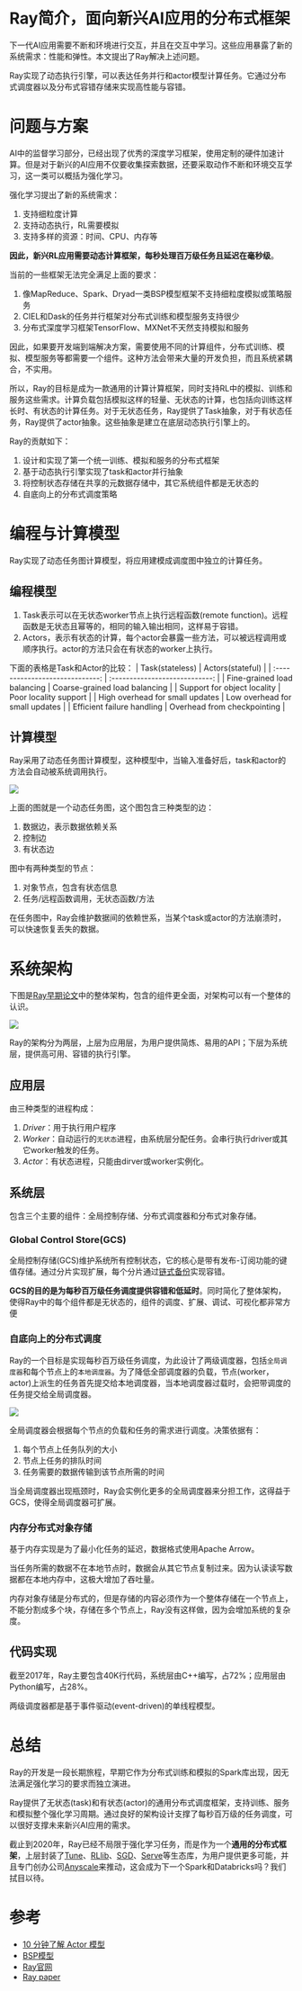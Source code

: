 # Ray简介，面向新兴AI应用的分布式框架

下一代AI应用需要不断和环境进行交互，并且在交互中学习。这些应用暴露了新的系统需求：性能和弹性。本文提出了Ray解决上述问题。

Ray实现了动态执行引擎，可以表达任务并行和actor模型计算任务。它通过分布式调度器以及分布式容错存储来实现高性能与容错。

# 问题与方案
AI中的监督学习部分，已经出现了优秀的深度学习框架，使用定制的硬件加速计算。但是对于新兴的AI应用不仅要收集探索数据，还要采取动作不断和环境交互学习，这一类可以概括为强化学习。

强化学习提出了新的系统需求：
1. 支持细粒度计算
2. 支持动态执行，RL需要模拟
3. 支持多样的资源：时间、CPU、内存等

**因此，新兴RL应用需要动态计算框架，每秒处理百万级任务且延迟在毫秒级**。

当前的一些框架无法完全满足上面的要求：
1. 像MapReduce、Spark、Dryad一类BSP模型框架不支持细粒度模拟或策略服务
2. CIEL和Dask的任务并行框架对分布式训练和模型服务支持很少
3. 分布式深度学习框架TensorFlow、MXNet不天然支持模拟和服务

因此，如果要开发端到端解决方案，需要使用不同的计算组件，分布式训练、模拟、模型服务等都需要一个组件。这种方法会带来大量的开发负担，而且系统紧耦合，不实用。

所以，Ray的目标是成为一款通用的计算计算框架，同时支持RL中的模拟、训练和服务这些需求。计算负载包括模拟这样的轻量、无状态的计算，也包括向训练这样长时、有状态的计算任务。对于无状态任务，Ray提供了Task抽象，对于有状态任务，Ray提供了actor抽象。这些抽象是建立在底层动态执行引擎上的。

Ray的贡献如下：
1. 设计和实现了第一个统一训练、模拟和服务的分布式框架
2. 基于动态执行引擎实现了task和actor并行抽象
3. 将控制状态存储在共享的元数据存储中，其它系统组件都是无状态的
4. 自底向上的分布式调度策略

# 编程与计算模型
Ray实现了动态任务图计算模型，将应用建模成调度图中独立的计算任务。

## 编程模型
1. Task表示可以在无状态worker节点上执行远程函数(remote function)。远程函数是无状态且幂等的，相同的输入输出相同，这样易于容错。
2. Actors，表示有状态的计算，每个actor会暴露一些方法，可以被远程调用或顺序执行。actor的方法只会在有状态的worker上执行。

下面的表格是Task和Actor的比较：
|         Task(stateless)         |        Actors(stateful)        |
| :-----------------------------: | :----------------------------: |
|   Fine-grained load balancing   | Coarse-grained load balancing  |
|   Support for object locality   |     Poor locality support      |
| High overhead for small updates | Low overhead for small updates |
|   Efficient failure handling    |  Overhead from checkpointing   |

## 计算模型
Ray采用了动态任务图计算模型，这种模型中，当输入准备好后，task和actor的方法会自动被系统调用执行。

![](res/ray-arc-0.png)

上面的图就是一个动态任务图，这个图包含三种类型的边：
1. 数据边，表示数据依赖关系
2. 控制边
3. 有状态边

图中有两种类型的节点：
1. 对象节点，包含有状态信息
2. 任务/远程函数调用，无状态函数/方法

在任务图中，Ray会维护数据间的依赖世系，当某个task或actor的方法崩溃时，可以快速恢复丢失的数据。

# 系统架构
下图是[Ray早期论文](https://arxiv.org/abs/1703.03924)中的整体架构，包含的组件更全面，对架构可以有一个整体的认识。

![](res/ray-overall-arc.png)

Ray的架构分为两层，上层为应用层，为用户提供简炼、易用的API；下层为系统层，提供高可用、容错的执行引擎。

## 应用层
由三种类型的进程构成：
1. *Driver*：用于执行用户程序
2. *Worker*：自动运行的`无状态`进程，由系统层分配任务。会串行执行driver或其它worker触发的任务。
3. *Actor*：有状态进程，只能由dirver或worker实例化。

## 系统层
包含三个主要的组件：全局控制存储、分布式调度器和分布式对象存储。

### Global Control Store(GCS)
全局控制存储(GCS)维护系统所有控制状态，它的核心是带有发布-订阅功能的键值存储。通过分片实现扩展，每个分片通过[链式备份](https://www.cs.cornell.edu/home/rvr/papers/OSDI04.pdf)实现容错。

**GCS的目的是为每秒百万级任务调度提供容错和低延时**。同时简化了整体架构，使得Ray中的每个组件都是无状态的，组件的调度、扩展、调试、可视化都非常方便

### 自底向上的分布式调度
Ray的一个目标是实现每秒百万级任务调度，为此设计了两级调度器，包括`全局调度器`和每个节点上的`本地调度器`。为了降低全部调度器的负载，节点(worker，actor)上派生的任务首先提交给本地调度器，当本地调度器过载时，会把带调度的任务提交给全局调度器。

![](res/ray-schedule.png)

全局调度器会根据每个节点的负载和任务的需求进行调度。决策依据有：
1. 每个节点上任务队列的大小
2. 节点上任务的排队时间
3. 任务需要的数据传输到该节点所需的时间

当全局调度器出现瓶颈时，Ray会实例化更多的全局调度器来分担工作，这得益于GCS，使得全局调度器可扩展。

### 内存分布式对象存储
基于内存实现是为了最小化任务的延迟，数据格式使用Apache Arrow。

当任务所需的数据不在本地节点时，数据会从其它节点复制过来。因为认读读写数据都在本地内存中，这极大增加了吞吐量。

内存对象存储是分布式的，但是存储的内容必须作为一个整体存储在一个节点上，不能分割成多个块，存储在多个节点上，Ray没有这样做，因为会增加系统的复杂度。

## 代码实现
截至2017年，Ray主要包含40K行代码，系统层由C++编写，占72%；应用层由Python编写，占28%。

两级调度器都是基于事件驱动(event-driven)的单线程模型。

# 总结
Ray的开发是一段长期旅程，早期它作为分布式训练和模拟的Spark库出现，因无法满足强化学习的要求而独立演进。

Ray提供了无状态(task)和有状态(actor)的通用分布式调度框架，支持训练、服务和模拟整个强化学习周期。通过良好的架构设计支撑了每秒百万级的任务调度，可以很好支撑未来新兴AI应用的需求。

截止到2020年，Ray已经不局限于强化学习任务，而是作为一个**通用的分布式框架**，上层封装了[Tune](https://docs.ray.io/en/latest/tune.html)、[RLlib](https://docs.ray.io/en/latest/rllib.html)、[SGD](https://docs.ray.io/en/latest/raysgd/raysgd.html)、[Serve](https://docs.ray.io/en/latest/serve/index.html)等生态库，为用户提供更多可能，并且专门创办公司[Anyscale](https://anyscale.com/)来推动，这会成为下一个Spark和Databricks吗？我们拭目以待。

# 参考
- [10 分钟了解 Actor 模型](https://www.jianshu.com/p/449850aa8e82)
- [BSP模型](https://zh.wikipedia.org/wiki/%E6%95%B4%E4%BD%93%E5%90%8C%E6%AD%A5%E5%B9%B6%E8%A1%8C%E8%AE%A1%E7%AE%97%E6%A8%A1%E5%9E%8B)
- [Ray官网](https://ray.io)
- [Ray paper](https://arxiv.org/abs/1712.05889)